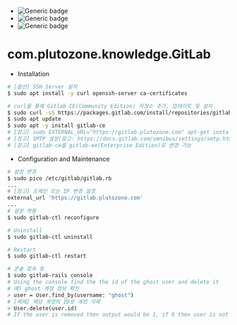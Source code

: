 - ![Generic badge](https://img.shields.io/badge/IMPORTANT-comment_...-red.svg)
- ![Generic badge](https://img.shields.io/badge/CONFIRM-comment_...-green.svg)
- ![Generic badge](https://img.shields.io/badge/REFERENCE-comment_...-blue.svg)


# com.plutozone.knowledge.GitLab
- Installation
```bash
# [옵션] SSH Server 설치
$ sudo apt install -y curl openssh-server ca-certificates

# curl을 통해 Gitlab CE(Community Edition) 저장소 추가, 업데이트 및 설치
$ sudo curl -sS https://packages.gitlab.com/install/repositories/gitlab/gitlab-ce/script.deb.sh | sudo bash
$ sudo apt update
$ sudo apt -y install gitlab-ce
# [참고] sudo EXTERNAL_URL="https://gitlab.plutozone.com" apt-get install gitlab-ce 명령을 통하여 URL을 지정하여 설치 가능
# [참고] SMTP 설정(참고: https://docs.gitlab.com/omnibus/settings/smtp.html)
# [참고] gitlab-ce를 gitlab-ee(Enterprise Edition)로 변경 가능
```

- Configuration and Maintenance
```bash
# 설정 변경
$ sudo pico /etc/gitlab/gitlab.rb
...
# [참고] 도메인 또는 IP 변경 설정
external_url 'https://gitlab.plutozone.com'
...
# 설정 적용
$ sudo gitlab-ctl reconfigure

# Uninstall
$ sudo gitlab-ctl uninstall

# Restart
$ sudo gitlab-ctl restart

# 콘솔 접속 등
$ sudo gitlab-rails console
# Using the console find the the id of the ghost user and delete it
# 예) ghost 계정 정보 확인
> user = User.find_by(username: "ghost")
# [예제] 해당 계정의 ID로 계정 삭제
> User.delete(user.id)
# If the user is removed then output would be 1, if 0 then user is not removed
```
